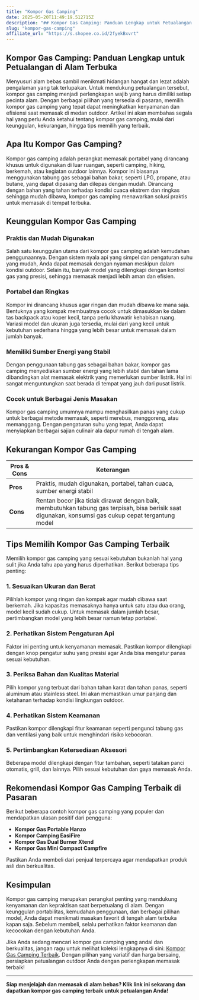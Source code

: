 ```yaml
---
title: "Kompor Gas Camping"
date: 2025-05-20T11:49:19.512715Z
description: "## Kompor Gas Camping: Panduan Lengkap untuk Petualangan di Alam Terbuka..."
slug: "kompor-gas-camping"
affiliate_url: "https://s.shopee.co.id/2fyekBxvrt"
---
```

## Kompor Gas Camping: Panduan Lengkap untuk Petualangan di Alam Terbuka

Menyusuri alam bebas sambil menikmati hidangan hangat dan lezat adalah pengalaman yang tak terlupakan. Untuk mendukung petualangan tersebut, kompor gas camping menjadi perlengkapan wajib yang harus dimiliki setiap pecinta alam. Dengan berbagai pilihan yang tersedia di pasaran, memilih kompor gas camping yang tepat dapat meningkatkan kenyamanan dan efisiensi saat memasak di medan outdoor. Artikel ini akan membahas segala hal yang perlu Anda ketahui tentang kompor gas camping, mulai dari keunggulan, kekurangan, hingga tips memilih yang terbaik.

## Apa Itu Kompor Gas Camping?

Kompor gas camping adalah perangkat memasak portabel yang dirancang khusus untuk digunakan di luar ruangan, seperti camping, hiking, berkemah, atau kegiatan outdoor lainnya. Kompor ini biasanya menggunakan tabung gas sebagai bahan bakar, seperti LPG, propane, atau butane, yang dapat dipasang dan dilepas dengan mudah. Dirancang dengan bahan yang tahan terhadap kondisi cuaca ekstrem dan ringkas sehingga mudah dibawa, kompor gas camping menawarkan solusi praktis untuk memasak di tempat terbuka.

## Keunggulan Kompor Gas Camping

### Praktis dan Mudah Digunakan

Salah satu keunggulan utama dari kompor gas camping adalah kemudahan penggunaannya. Dengan sistem nyala api yang simpel dan pengaturan suhu yang mudah, Anda dapat memasak dengan nyaman meskipun dalam kondisi outdoor. Selain itu, banyak model yang dilengkapi dengan kontrol gas yang presisi, sehingga memasak menjadi lebih aman dan efisien.

### Portabel dan Ringkas

Kompor ini dirancang khusus agar ringan dan mudah dibawa ke mana saja. Bentuknya yang kompak membuatnya cocok untuk dimasukkan ke dalam tas backpack atau koper kecil, tanpa perlu khawatir kehabisan ruang. Variasi model dan ukuran juga tersedia, mulai dari yang kecil untuk kebutuhan sederhana hingga yang lebih besar untuk memasak dalam jumlah banyak.

### Memiliki Sumber Energi yang Stabil

Dengan penggunaan tabung gas sebagai bahan bakar, kompor gas camping menyediakan sumber energi yang lebih stabil dan tahan lama dibandingkan alat memasak elektrik yang memerlukan sumber listrik. Hal ini sangat menguntungkan saat berada di tempat yang jauh dari pusat listrik.

### Cocok untuk Berbagai Jenis Masakan

Kompor gas camping umumnya mampu menghasilkan panas yang cukup untuk berbagai metode memasak, seperti merebus, menggoreng, atau memanggang. Dengan pengaturan suhu yang tepat, Anda dapat menyiapkan berbagai sajian culinair ala dapur rumah di tengah alam.

## Kekurangan Kompor Gas Camping

| **Pros & Cons** | **Keterangan** |
|-----------------|----------------|
| **Pros** | Praktis, mudah digunakan, portabel, tahan cuaca, sumber energi stabil |
| **Cons** | Rentan bocor jika tidak dirawat dengan baik, membutuhkan tabung gas terpisah, bisa berisik saat digunakan, konsumsi gas cukup cepat tergantung model |

## Tips Memilih Kompor Gas Camping Terbaik

Memilih kompor gas camping yang sesuai kebutuhan bukanlah hal yang sulit jika Anda tahu apa yang harus diperhatikan. Berikut beberapa tips penting:

### 1. Sesuaikan Ukuran dan Berat

Pilihlah kompor yang ringan dan kompak agar mudah dibawa saat berkemah. Jika kapasitas memasaknya hanya untuk satu atau dua orang, model kecil sudah cukup. Untuk memasak dalam jumlah besar, pertimbangkan model yang lebih besar namun tetap portabel.

### 2. Perhatikan Sistem Pengaturan Api

Faktor ini penting untuk kenyamanan memasak. Pastikan kompor dilengkapi dengan knop pengatur suhu yang presisi agar Anda bisa mengatur panas sesuai kebutuhan.

### 3. Periksa Bahan dan Kualitas Material

Pilih kompor yang terbuat dari bahan tahan karat dan tahan panas, seperti aluminum atau stainless steel. Ini akan memastikan umur panjang dan ketahanan terhadap kondisi lingkungan outdoor.

### 4. Perhatikan Sistem Keamanan

Pastikan kompor dilengkapi fitur keamanan seperti pengunci tabung gas dan ventilasi yang baik untuk menghindari risiko kebocoran.

### 5. Pertimbangkan Ketersediaan Aksesori

Beberapa model dilengkapi dengan fitur tambahan, seperti tatakan panci otomatis, grill, dan lainnya. Pilih sesuai kebutuhan dan gaya memasak Anda.

## Rekomendasi Kompor Gas Camping Terbaik di Pasaran

Berikut beberapa contoh kompor gas camping yang populer dan mendapatkan ulasan positif dari pengguna:

- **Kompor Gas Portable Hanzo**  
- **Kompor Camping EasiFire**  
- **Kompor Gas Dual Burner Xtend**  
- **Kompor Gas Mini Compact Campfire**

Pastikan Anda membeli dari penjual terpercaya agar mendapatkan produk asli dan berkualitas.

## Kesimpulan

Kompor gas camping merupakan perangkat penting yang mendukung kenyamanan dan kepraktisan saat berpetualang di alam. Dengan keunggulan portabilitas, kemudahan penggunaan, dan berbagai pilihan model, Anda dapat menikmati masakan favorit di tengah alam terbuka kapan saja. Sebelum membeli, selalu perhatikan faktor keamanan dan kecocokan dengan kebutuhan Anda.

Jika Anda sedang mencari kompor gas camping yang andal dan berkualitas, jangan ragu untuk melihat koleksi lengkapnya di sini: [Kompor Gas Camping Terbaik](https://s.shopee.co.id/2fyekBxvrt). Dengan pilihan yang variatif dan harga bersaing, persiapkan petualangan outdoor Anda dengan perlengkapan memasak terbaik!

---

**Siap menjelajah dan memasak di alam bebas? Klik link ini sekarang dan dapatkan kompor gas camping terbaik untuk petualangan Anda!**